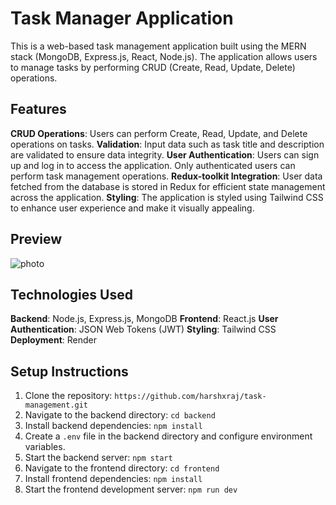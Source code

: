 # Task Manager Application
This is a web-based task management application built using the MERN stack (MongoDB, Express.js, React, Node.js). The application allows users to manage tasks by performing CRUD (Create, Read, Update, Delete) operations.

## Features
**CRUD Operations**: Users can perform Create, Read, Update, and Delete operations on tasks.
**Validation**: Input data such as task title and description are validated to ensure data integrity.
**User Authentication**: Users can sign up and log in to access the application. Only authenticated users can perform task management operations.
**Redux-toolkit Integration**: User data fetched from the database is stored in Redux for efficient state management across the application.
**Styling**: The application is styled using Tailwind CSS to enhance user experience and make it visually appealing.

## Preview
![photo](https://github.com/harshxraj/task-management/assets/128404446/02ab5d0f-a93a-4f93-904d-70a8b311405c)

## Technologies Used
**Backend**: Node.js, Express.js, MongoDB
**Frontend**: React.js
**User Authentication**: JSON Web Tokens (JWT)
**Styling**: Tailwind CSS
**Deployment**: Render

## Setup Instructions

1. Clone the repository: `https://github.com/harshxraj/task-management.git`
2. Navigate to the backend directory: `cd backend`
3. Install backend dependencies: `npm install`
4. Create a `.env` file in the backend directory and configure environment variables.
5. Start the backend server: `npm start`
6. Navigate to the frontend directory: `cd frontend`
7. Install frontend dependencies: `npm install`
8. Start the frontend development server: `npm run dev`

